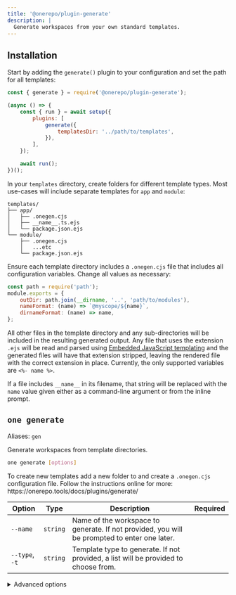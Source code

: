 ```yaml
---
title: '@onerepo/plugin-generate'
description: |
  Generate workspaces from your own standard templates.
---
```


## Installation

Start by adding the `generate()` plugin to your configuration and set the path for all templates:

```js
const { generate } = require('@onerepo/plugin-generate');

(async () => {
	const { run } = await setup({
		plugins: [
			generate({
				templatesDir: '../path/to/templates',
			}),
		],
	});

	await run();
})();
```

In your `templates` directory, create folders for different template types. Most use-cases will include separate templates for `app` and `module`:

```
templates/
├── app/
│   ├── .onegen.cjs
│   ├── __name__.ts.ejs
│   └── package.json.ejs
└── module/
    ├── .onegen.cjs
    │   ...etc
    └── package.json.ejs
```

Ensure each template directory includes a `.onegen.cjs` file that includes all configuration variables. Change all values as necessary:

```js title="templates/module/.onegen.cjs"
const path = require('path');
module.exports = {
	outDir: path.join(__dirname, '..', 'path/to/modules'),
	nameFormat: (name) => `@myscope/${name}`,
	dirnameFormat: (name) => name,
};
```

All other files in the template directory and any sub-directories will be included in the resulting generated output. Any file that uses the extension `.ejs` will be read and parsed using [Embedded JavaScript templating](https://ejs.co/) and the generated files will have that extension stripped, leaving the rendered file with the correct extension in place. Currently, the only supported variables are `<%- name %>`.

If a file includes `__name__` in its filename, that string will be replaced with the `name` value given either as a command-line argument or from the inline prompt.

<!-- start-onerepo-sentinel -->

## `one generate`

Aliases: `gen`

Generate workspaces from template directories.

```sh
one generate [options]
```

To create new templates add a new folder to and create a `.onegen.cjs` configuration file. Follow the instructions online for more: https\://onerepo.tools/docs/plugins/generate/

| Option         | Type     | Description                                                                                  | Required |
| -------------- | -------- | -------------------------------------------------------------------------------------------- | -------- |
| `--name`       | `string` | Name of the workspace to generate. If not provided, you will be prompted to enter one later. |          |
| `--type`, `-t` | `string` | Template type to generate. If not provided, a list will be provided to choose from.          |          |

<details>

<summary>Advanced options</summary>

| Option            | Type     | Description           | Required |
| ----------------- | -------- | --------------------- | -------- |
| `--templates-dir` | `string` | Path to the templates | ✅       |

</details>

<!-- end-onerepo-sentinel -->
